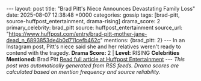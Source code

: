 --- layout: post title: "Brad Pitt's Niece Announces Devastating Family Loss" date: 2025-08-07 12:38:48 +0000 categories: gossip tags: [brad-pitt, source-huffpost_entertainment, drama-rising] drama_score: 2 primary_celebrity: brad_pitt source: huffpost_entertainment source_url: "https://www.huffpost.com/entry/brad-pitt-mother-jane-dead_n_6893853de4b0d711cefb462c" mentions: {brad_pitt: 2} --- In an Instagram post, Pitt's niece said she and her relatives weren't ready to contend with the tragedy. **Drama Score:** 2 | **Level:** RISING **Celebrities Mentioned:** Brad Pitt [Read full article at Huffpost Entertainment](https://www.huffpost.com/entry/brad-pitt-mother-jane-dead_n_6893853de4b0d711cefb462c) --- *This post was automatically generated from RSS feeds. Drama scores are calculated based on mention frequency and source reliability.*